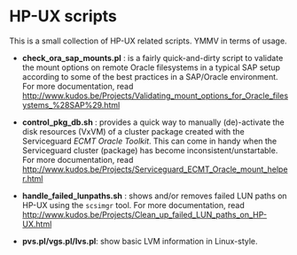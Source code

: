 # HP-UX scripts

This is a small collection of HP-UX related scripts. YMMV in terms of usage.

* **check_ora_sap_mounts.pl** : is a fairly quick-and-dirty script to validate the mount options on remote Oracle filesystems in a typical SAP setup according to some of the best practices in a SAP/Oracle environment. For more documentation, read http://www.kudos.be/Projects/Validating_mount_options_for_Oracle_filesystems_%28SAP%29.html

* **control_pkg_db.sh** : provides a quick way to manually (de)-activate the disk resources (VxVM) of a cluster package created with the Serviceguard *ECMT Oracle Toolkit*. This can come in handy when the Serviceguard cluster (package) has become inconsistent/unstartable. For more documentation, read http://www.kudos.be/Projects/Serviceguard_ECMT_Oracle_mount_helper.html

* **handle_failed_lunpaths.sh** : shows and/or removes failed LUN paths on HP-UX using the `scsimgr` tool. For more documentation, read http://www.kudos.be/Projects/Clean_up_failed_LUN_paths_on_HP-UX.html

* **pvs.pl/vgs.pl/lvs.pl**: show basic LVM information in Linux-style.

